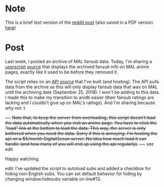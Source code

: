 # Note 
This is a brief text version of the [reddit post](https://www.reddit.com/r/anime/comments/9kq1ch/bringing_fansubs_back_on_mal/) (also saved in a PDF version [here](PATH))

# Post
Last week, I posted an archive of MAL fansub data. Today, I'm sharing a [userscript](PATH) [source](https://gist.github.com/IA21/ae266dddddf96ab5d5b58604f1fa45a7) that displays the archived fansub info on MAL anime pages, exactly like it used to be before they removed it.  

The script relies on an [API](PATH) [source](https://gist.github.com/IA21/726bd716876fdbcb0603478c4e2ad7e4) that I've built (and hosting). The API pulls data from the archive so this will only display fansub data that was on MAL until the archiving date (September 25, 2018). I won't be adding to this data. I made this to make my transition to anidb easier (their fansub ratings are lacking and I couldn't give up on MAL's ratings). And I'm sharing because why not :)  

~~ ~~Note that, to keep the server from overloading, this script doesn't load the data automatically when you visit an anime page. You have to click the "load" link at the bottom to load the data. This way, the server is only bothered when you need the data. Sorry if this is annoying. I'm hosting the api on a $5/month DigitalOcean server. No idea how much load it can handle (and how many of you will end up using the api regularly).~~ ~~ see edit  

Happy watching.

edit: I've updated the script to autoload subs and added a checkbox for hiding non-English subs. You can set default behavior for hiding by changing window.hidesubs variable on line#13.